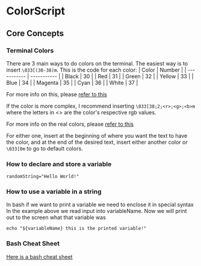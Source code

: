# ColorScript

## Core Concepts

### Terminal Colors
There are 3 main ways to do colors on the terminal. The easiest way is to insert `\033[(30-38)m`. This is the code for each color:
| Color | Number |
| ----------- | ----------- |
| Black | 30 |
| Red | 31 |
| Green | 32 |
| Yellow | 33 |
| Blue | 34 |
| Magenta | 35 |
| Cyan | 36 |
| White | 37 |

For more info on this, please [refer to this](https://en.wikipedia.org/wiki/ANSI_escape_code#3-bit_and_4-bit)

If the color is more complex, I recommend inserting `\033[38;2;<r>;<g>;<b>m` where the letters in <> are the color's respective rgb values.

For more info on the real colors, please [refer to this](https://en.wikipedia.org/wiki/ANSI_escape_code#24-bit)

For either one, insert at the beginning of where you want the text to have the color, and at the end of the desired text, insert either another color or `\033[0m` to go to default colors.

### How to declare and store a variable
```
randomString="Hello World!"
```

### How to use a variable in a string
In bash if we want to print a variable we need to enclose it in special syntax
In the example above we read input into variableName.
Now we will print out to the screen what that variable was
```
echo "${variableName} this is the printed variable!"
```

### Bash Cheat Sheet
[Here is a bash cheat sheet](https://devhints.io/bash#conditionals)